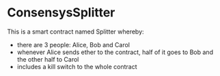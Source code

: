 # ConsensysSplitter

This is a smart contract named Splitter whereby:

- there are 3 people: Alice, Bob and Carol
- whenever Alice sends ether to the contract, half of it goes to Bob and the other half to Carol
- includes a kill switch to the whole contract